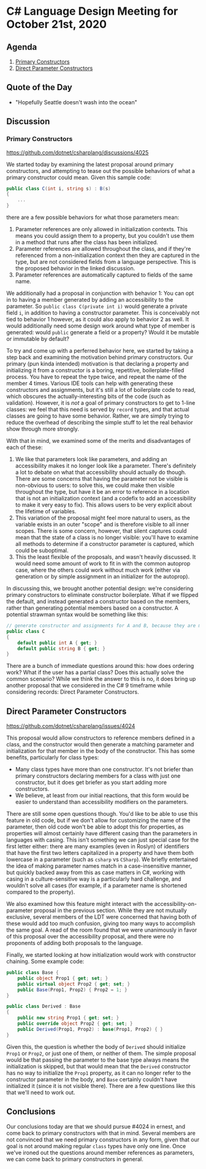 # C# Language Design Meeting for October 21st, 2020

## Agenda

1. [Primary Constructors](#primary-constructors)
2. [Direct Parameter Constructors](#direct-parameter-constructors)

## Quote of the Day

- "Hopefully Seattle doesn't wash into the ocean"

## Discussion

### Primary Constructors

https://github.com/dotnet/csharplang/discussions/4025

We started today by examining the latest proposal around primary constructors, and attempting to tease out the possible
behaviors of what a primary constructor could mean. Given this sample code:

```cs
public class C(int i, string s) : B(s)
{
    ...
}
```

there are a few possible behaviors for what those parameters mean:

1. Parameter references are only allowed in initialization contexts. This means you could assign them to a property, but
you couldn't use them in a method that runs after the class has been initialized.
2. Parameter references are allowed throughout the class, and if they're referenced from a non-initialization context then
they are captured in the type, but are not considered fields from a language perspective. This is the proposed behavior in
the linked discussion.
3. Parameter references are automatically captured to fields of the same name.

We additionally had a proposal in conjunction with behavior 1: You can opt in to having a member generated by adding an
accessibility to the parameter. So `public class C(private int i)` would generate a private field `i`, in addition to having
a constructor parameter. This is conceivably not tied to behavior 1 however, as it could also apply to behavior 2 as well.
It would additionally need some design work around what type of member is generated: would `public` generate a field or a
property? Would it be mutable or immutable by default?

To try and come up with a perferred behavior here, we started by taking a step back and examining the motivation behind
primary constructors. Our primary (pun kinda intended) motivation is that declaring a property and initializing it from
a constructor is a boring, repetitive, boilerplate-filled process. You have to repeat the type twice, and repeat the name
of the member 4 times. Various IDE tools can help with generating these constructors and assignments, but it's still a lot
of boilerplate code to read, which obscures the actually-interesting bits of the code (such as validation). However, it is
_not_ a goal of primary constructors to get to 1-line classes: we feel that this need is served by `record` types, and that
actual classes are going to have some behavior. Rather, we are simply trying to reduce the overhead of describing the simple
stuff to let the real behavior show through more strongly.

With that in mind, we examined some of the merits and disadvantages of each of these:
1. We like that parameters look like parameters, and adding an accessibility makes it no longer look like a parameter. There's
definitely a lot to debate on what that accessibility should actually do though. There are some concerns that having the
parameter not be visible is non-obvious to users: to solve this, we could make then visible throughout the type, but have it
be an error to reference in a location that is not an initialization context (and a codefix to add an accessibility to make
it very easy to fix). This allows users to be very explicit about the lifetime of variables.
2. This variation of the proposal might feel more natural to users, as the variable exists in an outer "scope" and is therefore
visible to all inner scopes. There is some concern, however, that silent captures could mean that the state of a class is no
longer visible: you'll have to examine all methods to determine if a constructor parameter is captured, which could be suboptimal.
3. This the least flexible of the proposals, and wasn't heavily discussed. It would need some amount of work to fit in with the
common autoprop case, where the others could work without much work (either via generation or by simple assignment in an
initializer for the autoprop).

In discussing this, we brought another potential design: we're considering primary constructors to eliminate constructor boilerplate.
What if we flipped the default, and instead generated a constructor based on the members, rather than generating potential members
based on a constructor. A potential strawman syntax would be something like this:
```cs
// generate constructor and assignments for A and B, because they are marked default
public class C
{
    default public int A { get; }
    default public string B { get; }
}
```
There are a bunch of immediate questions around this: how does ordering work? What if the user has a partial class? Does this
actually solve the common scenario? While we think the answer to this is no, it does bring up another proposal that we
considered in the C# 9 timeframe while considering records: Direct Parameter Constructors.

## Direct Parameter Constructors

https://github.com/dotnet/csharplang/issues/4024

This proposal would allow constructors to reference members defined in a class, and the constructor would then generate a matching
parameter and initialization for that member in the body of the constructor. This has some benefits, particularly for class types:

* Many class types have more than one constructor. It's not briefer than primary constructors declaring members for a class with
just one constructor, but it does get briefer as you start adding more constructors.
* We believe, at least from our initial reactions, that this form would be easier to understand than accessibility modifiers on the
parameters.

There are still some open questions though. You'd like to be able to use this feature in old code, but if we don't allow for customizing
the name of the parameter, then old code won't be able to adopt this for properties, as properties will almost certainly have different
casing than the parameters in languages with casing. This isn't something we can just special case for the first letter either: there
are many examples (even in Roslyn) of identifiers that have the first two letters capitalized in a property and have them both lowercase
in a parameter (such as `csharp` vs `CSharp`). We briefly entertained the idea of making parameter names match in a case-insensitive
manner, but quickly backed away from this as case matters in C#, working with casing in a culture-sensitive way is a particularly hard
challenge, and wouldn't solve all cases (for example, if a parameter name is shortened compared to the property).

We also examined how this feature might interact with the accessibility-on-parameter proposal in the previous section. While they are
not mutually exclusive, several members of the LDT were concerned that having both of these would add too much confusion, giving too
many ways to accomplish the same goal. A read of the room found that we were unanimously in favor of this proposal over the accessibility
proposal, and there were no proponents of adding both proposals to the language.

Finally, we started looking at how initialization would work with constructor chaining. Some example code:

```cs
public class Base {
    public object Prop1 { get; set; }
    public virtual object Prop2 { get; set; }
    public Base(Prop1, Prop2) { Prop2 = 1; }
}

public class Derived : Base
{
    public new string Prop1 { get; set; }
    public override object Prop2 { get; set; }
    public Derived(Prop1, Prop2) : base(Prop1, Prop2) { }
}
```

Given this, the question is whether the body of `Derived` should initialize `Prop1` or `Prop2`, or just one of them, or neither of them.
The simple proposal would be that passing the parameter to the base type always means the initialization is skipped, but that would
mean that the `Derived` constructor has no way to initialize the `Prop1` property, as it can no longer refer to the constructor parameter
in the body, and `Base` certainly couldn't have initialized it (since it is not visible there). There are a few questions like this that
we'll need to work out.

## Conclusions

Our conclusions today are that we should pursue #4024 in ernest, and come back to primary constructors with that in mind. Several members
are not convinced that we need primary constructors in any form, given that our goal is not around making regular `class` types have only
one line. Once we've ironed out the questions around member references as parameters, we can come back to primary constructors in general.
